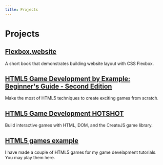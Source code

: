 ```yaml
---
title: Projects
---
```


# Projects

## [Flexbox.website]

A short book that demonstrates building website layout with CSS Flexbox.

## [HTML5 Game Development by Example: Beginner's Guide - Second Edition][1]

Make the most of HTML5 techniques to create exciting games from scratch.

## [HTML5 Game Development HOTSHOT][2]

Build interactive games with HTML, DOM, and the CreateJS game library.

## [HTML5 games example][3]

I have made a couple of HTML5 games for my game develapment tutorials. You may play them here.


[Flexbox.website]: http://flexbox.website

[1]: http://www.amazon.com/HTML5-Game-Development-Example-Beginners-ebook/dp/B00YSIL7SE/ref=sr_1_1?ie=UTF8&qid=1442671214&sr=8-1&keywords=makzan
[2]: http://www.amazon.com/HTML5-Game-Development-HOTSHOT-Makzan-ebook/dp/B00LMAH28K/ref=sr_1_2?ie=UTF8&qid=1442671214&sr=8-2&keywords=makzan
[3]: /html5-games-list/